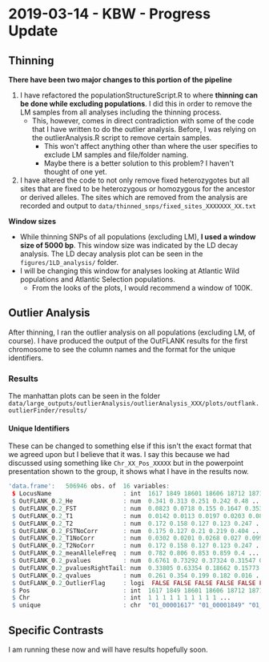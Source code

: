# 2019-03-14 - KBW - Progress Update

## Thinning

__There have been two major changes to this portion of the pipeline__

1. I have refactored the populationStructureScript.R to where __thinning can be done while excluding populations__. I did this in order to remove the LM samples from all analyses including the thinning process.
   * This, however, comes in direct contradiction with some of the code that I have written to do the outlier analysis. Before, I was relying on the outlierAnalysis.R script to remove certain samples.
     * This won't affect anything other than where the user specifies to exclude LM samples and file/folder naming.
     * Maybe there is a better solution to this problem? I haven't thought of one yet.
2. I have altered the code to not only remove fixed heterozygotes but all sites that are fixed to be heterozygous or homozygous for the ancestor or derived alleles. The sites which are removed from the analysis are recorded and output to ```data/thinned_snps/fixed_sites_XXXXXXX_XX.txt```

__Window sizes__
* While thinning SNPs of all populations (excluding LM), __I used a window size of 5000 bp__. This window size was indicated by the LD decay analysis. The LD decay analysis plot can be seen in the ```figures/1LD_analysis/``` folder.
* I will be changing this window for analyses looking at Atlantic Wild populations and Atlantic Selection populations.
  * From the looks of the plots, I would recommend a window of 100K.

## Outlier Analysis

After thinning, I ran the outlier analysis on all populations (excluding LM, of course). I have produced the output of the OutFLANK results for the first chromosome to see the column names and the format for the unique identifiers.

### Results

The manhattan plots can be seen in the folder ```data/large_outputs/outlierAnalysis/outlierAnalysis_XXX/plots/outflank.outlierFinder/results/```

#### Unique Identifiers

These can be changed to something else if this isn't the exact format that we agreed upon but I believe that it was. I say this because we had discussed using something like ```Chr_XX_Pos_XXXXX``` but in the powerpoint presentation shown to the group, it shows what I have in the results now.

```R
'data.frame':   506946 obs. of  16 variables:
 $ LocusName                    : int  1617 1849 18601 18606 18712 18716 18718 18733 18746 18778 ...
 $ OutFLANK_0.2_He              : num  0.341 0.313 0.251 0.242 0.48 ...
 $ OutFLANK_0.2_FST             : num  0.0823 0.0718 0.155 0.1647 0.353 ...
 $ OutFLANK_0.2_T1              : num  0.0142 0.0113 0.0197 0.0203 0.0871 ...
 $ OutFLANK_0.2_T2              : num  0.172 0.158 0.127 0.123 0.247 ...
 $ OutFLANK_0.2_FSTNoCorr       : num  0.175 0.127 0.21 0.219 0.404 ...
 $ OutFLANK_0.2_T1NoCorr        : num  0.0302 0.0201 0.0268 0.027 0.0997 ...
 $ OutFLANK_0.2_T2NoCorr        : num  0.172 0.158 0.127 0.123 0.247 ...
 $ OutFLANK_0.2_meanAlleleFreq  : num  0.782 0.806 0.853 0.859 0.4 ...
 $ OutFLANK_0.2_pvalues         : num  0.6761 0.73292 0.37324 0.31547 0.00437 ...
 $ OutFLANK_0.2_pvaluesRightTail: num  0.33805 0.63354 0.18662 0.15773 0.00218 ...
 $ OutFLANK_0.2_qvalues         : num  0.261 0.354 0.199 0.182 0.016 ...
 $ OutFLANK_0.2_OutlierFlag     : logi  FALSE FALSE FALSE FALSE FALSE FALSE ...
 $ Pos                          : int  1617 1849 18601 18606 18712 18716 18718 18733 18746 18778 ...
 $ Chr                          : int  1 1 1 1 1 1 1 1 1 1 ...
 $ unique                       : chr  "01_00001617" "01_00001849" "01_00018601" "01_00018606" ...
```

## Specific Contrasts

I am running these now and will have results hopefully soon.